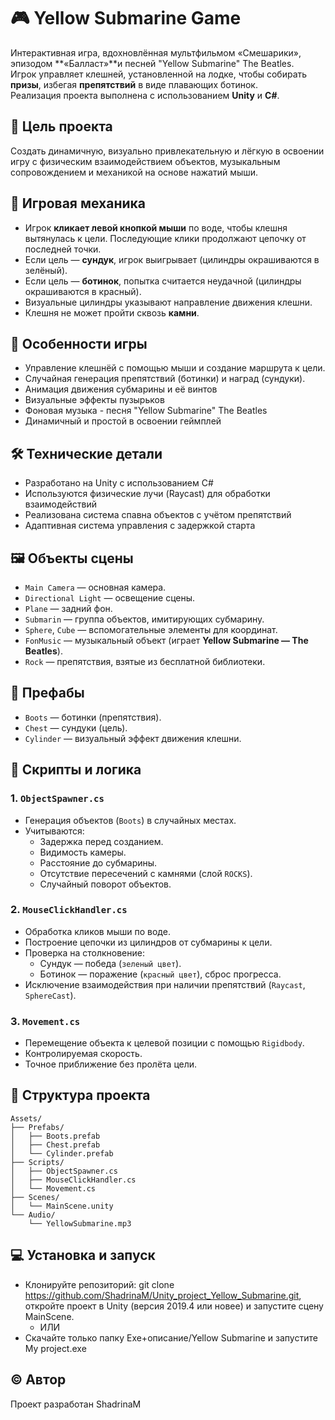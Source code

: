 # 🎮 Yellow Submarine Game

Интерактивная игра, вдохновлённая мультфильмом «Смешарики», эпизодом **«Балласт»**и песней "Yellow Submarine" The Beatles.  
Игрок управляет клешней, установленной на лодке, чтобы собирать **призы**, избегая **препятствий** в виде плавающих ботинок.  
Реализация проекта выполнена с использованием **Unity** и **C#**.

## 🚀 Цель проекта

Создать динамичную, визуально привлекательную и лёгкую в освоении игру с физическим взаимодействием объектов, музыкальным сопровождением и механикой на основе нажатий мыши.

## 🧩 Игровая механика

- Игрок **кликает левой кнопкой мыши** по воде, чтобы клешня вытянулась к цели. Последующие клики продолжают цепочку от последней точки.
- Если цель — **сундук**, игрок выигрывает (цилиндры окрашиваются в зелёный).
- Если цель — **ботинок**, попытка считается неудачной (цилиндры окрашиваются в красный).
- Визуальные цилиндры указывают направление движения клешни.
- Клешня не может пройти сквозь **камни**.

## 💫 Особенности игры

- Управление клешнёй с помощью мыши и создание маршрута к цели.
- Случайная генерация препятствий (ботинки) и наград (сундуки).
- Анимация движения субмарины и её винтов
- Визуальные эффекты пузырьков
- Фоновая музыка - песня "Yellow Submarine" The Beatles
- Динамичный и простой в освоении геймплей

## 🛠️ Технические детали

- Разработано на Unity с использованием C#
- Используются физические лучи (Raycast) для обработки взаимодействий
- Реализована система спавна объектов с учётом препятствий
- Адаптивная система управления с задержкой старта

## 🖼️ Объекты сцены

- `Main Camera` — основная камера.
- `Directional Light` — освещение сцены.
- `Plane` — задний фон.
- `Submarin` — группа объектов, имитирующих субмарину.
- `Sphere`, `Cube` — вспомогательные элементы для координат.
- `FonMusic` — музыкальный объект (играет **Yellow Submarine — The Beatles**).
- `Rock` — препятствия, взятые из бесплатной библиотеки.

## 🧱 Префабы

- `Boots` — ботинки (препятствия).
- `Chest` — сундуки (цель).
- `Cylinder` — визуальный эффект движения клешни.

## 🔧 Скрипты и логика

### 1. `ObjectSpawner.cs`

- Генерация объектов (`Boots`) в случайных местах.
- Учитываются:
  - Задержка перед созданием.
  - Видимость камеры.
  - Расстояние до субмарины.
  - Отсутствие пересечений с камнями (слой `ROCKS`).
  - Случайный поворот объектов.

### 2. `MouseClickHandler.cs`

- Обработка кликов мыши по воде.
- Построение цепочки из цилиндров от субмарины к цели.
- Проверка на столкновение:
  - Сундук — победа (`зеленый цвет`).
  - Ботинок — поражение (`красный цвет`), сброс прогресса.
- Исключение взаимодействия при наличии препятствий (`Raycast`, `SphereCast`).

### 3. `Movement.cs`

- Перемещение объекта к целевой позиции с помощью `Rigidbody`.
- Контролируемая скорость.
- Точное приближение без пролёта цели.

## 📁 Структура проекта

```plaintext
Assets/
├── Prefabs/
│   ├── Boots.prefab
│   ├── Chest.prefab
│   └── Cylinder.prefab
├── Scripts/
│   ├── ObjectSpawner.cs
│   ├── MouseClickHandler.cs
│   └── Movement.cs
├── Scenes/
│   └── MainScene.unity
└── Audio/
    └── YellowSubmarine.mp3
```

## 💻 Установка и запуск

- Клонируйте репозиторий: git clone https://github.com/ShadrinaM/Unity_project_Yellow_Submarine.git, откройте проект в Unity (версия 2019.4 или новее) и запустите сцену MainScene.
  - ИЛИ
- Скачайте только папку Exe+описание/Yellow Submarine и запустите My project.exe


## © Автор

Проект разработан ShadrinaM
